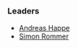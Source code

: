 ### Leaders
* [Andreas Happe](mailto:andreas.happe@owasp.org)
* [Simon Rommer](mailto:simon.rommer@gmail.com)
